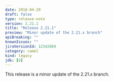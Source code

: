 ```yaml
---
date: 2018-04-29
draft: false 
type: release-note
version: 2.21.1
title: "Release 2.21.1"
preview: "Minor update of the 2.21.x branch"
apiBreaking: ""
knownIssues: ""
jiraVersionId: 12342869
category: camel
kind: legacy
jdk: [8]
---
```


This release is a minor update of the 2.21.x branch.
